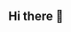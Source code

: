 ## Hi there 👋

<!--
**fullstack42/fullstack42** is a ✨ _special_ ✨ repository because its `README.md` (this file) appears on your GitHub profile.
-->

